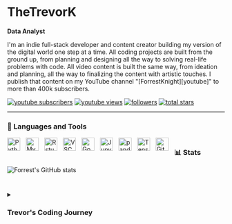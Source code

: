 # TheTrevorK

**Data Analyst**

I'm an indie full-stack developer and content creator building my version of the digital world one step at a time. All coding projects are built from the ground up, from planning and designing all the way to solving real-life problems with code. All video content is built the same way, from ideation and planning, all the way to finalizing the content with artistic touches. I publish that content on my YouTube channel "[ForrestKnight][youtube]" to more than 400k subscribers.

   <p align="left">
      <a href="wesbite link">
         <img alt="youtube subscribers" title="Subscribe to my YouTube channel" src="https://custom-icon-badges.demolab.com/youtube/channel/subscribers/UC2WHjPDvbE6O328n17ZGcfg?color=%23E05D44&label=SUBSCRIBE&logo=video&logoColor=white&style=for-the-badge&labelColor=CE4630"/></a> 
      <a href="website">
         <img alt="youtube views" title="LinkedIn Profile" src="https://custom-icon-badges.demolab.com/youtube/channel/views/UC2WHjPDvbE6O328n17ZGcfg?color=%23E1AD0E&logo=eye&logoColor=white&style=for-the-badge&labelColor=C79600"/></a> 
      <a href="https://github.com/TheTrevorK?tab=followers">
         <img alt="followers" title="Follow me on Github" src="https://custom-icon-badges.demolab.com/github/followers/ForrestKnight?color=236ad3&labelColor=1155ba&style=for-the-badge&logo=person-add&label=Follow&logoColor=white"/></a>
      <a href="https://github.com/TheTrevorK?tab=repositories&sort=stargazers">
         <img alt="total stars" title="Total stars on GitHub" src="https://custom-icon-badges.demolab.com/github/stars/TheTrevorK?color=55960c&style=for-the-badge&labelColor=488207&logo=star"/></a>
   </p>
   
   ---

### 🧰 Languages and Tools

<img align="left" alt="Python" width="30px" style="padding-right:10px;" src="https://cdn.jsdelivr.net/gh/devicons/devicon/icons/python/python-plain.svg" />
<img align="left" alt="MySQL" width="30px" style="padding-right:10px;" src="https://cdn.jsdelivr.net/gh/devicons/devicon/icons/mysql/mysql-original.svg" />
<img align="left" alt="Rstudio" width="30px" style="padding-right:10px;" src="https://cdn.jsdelivr.net/gh/devicons/devicon/icons/rstudio/rstudio-original.svg" />
<img align="left" alt="VSCode" width="30px" style="padding-right:10px;" src="https://cdn.jsdelivr.net/gh/devicons/devicon/icons/vscode/vscode-original.svg" />
<img align="left" alt="GoogleCloud" width="30px" style="padding-right:10px;" src="https://cdn.jsdelivr.net/gh/devicons/devicon/icons/googlecloud/googlecloud-original.svg" />
<img align="left" alt="Jupyter" width="30px" style="padding-right:10px;" src="https://cdn.jsdelivr.net/gh/devicons/devicon/icons/jupyter/jupyter-original.svg" />
<img align="left" alt="pandas" width="30px" style="padding-right:10px;" src="https://cdn.jsdelivr.net/gh/devicons/devicon/icons/pandas/pandas-original.svg" />
<img align="left" alt="Tensorflow" width="30px" style="padding-right:10px;" src="https://cdn.jsdelivr.net/gh/devicons/devicon/icons/tensorflow/tensorflow-original.svg" />
<img align="left" alt="GitHub" width="30px" style="padding-right:10px;" src="https://cdn.jsdelivr.net/gh/devicons/devicon/icons/github/github-original.svg" />


#


#

### 📊 Stats

![Forrest's GitHub stats](https://github-readme-stats.vercel.app/api?username=TheTrevorK&show_icons=true&theme=gruvbox)

<!-- ![GitHub Streak](https://streak-stats.demolab.com?user=TheTrevorK&theme=gruvbox&border_radius=4.5) -->

#

<details>
 <summary><h3> Trevor's Coding Journey</h3></summary>
   About me paragraph
